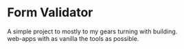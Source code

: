 # Form Validator

A simple project to mostly to my gears turning with building.  
web-apps with as vanilla the tools as possible.
